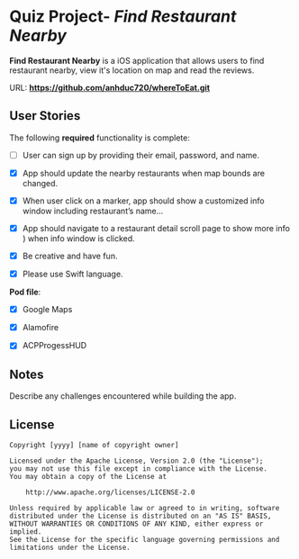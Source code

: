 # Quiz Project- *Find Restaurant Nearby*

**Find Restaurant Nearby** is a iOS application that allows users to find restaurant nearby, view it's location on map and read the reviews.


URL: **https://github.com/anhduc720/whereToEat.git**

## User Stories

The following **required** functionality is complete:


* [ ] User can sign up by providing their email, password, and name. 
* [x] App should update the nearby restaurants when map bounds are changed.
* [x] When user click on a marker, app should show a customized info window including restaurant’s name... 
* [x] App should navigate to a restaurant detail scroll page to show more info ) when info window is clicked.
* [x] Be creative and have fun.
* [x] Please use Swift language.


**Pod file**:

* [x] Google Maps
* [x] Alamofire
* [x] ACPProgessHUD


## Notes

Describe any challenges encountered while building the app.

## License

    Copyright [yyyy] [name of copyright owner]

    Licensed under the Apache License, Version 2.0 (the "License");
    you may not use this file except in compliance with the License.
    You may obtain a copy of the License at

        http://www.apache.org/licenses/LICENSE-2.0

    Unless required by applicable law or agreed to in writing, software
    distributed under the License is distributed on an "AS IS" BASIS,
    WITHOUT WARRANTIES OR CONDITIONS OF ANY KIND, either express or implied.
    See the License for the specific language governing permissions and
    limitations under the License.
